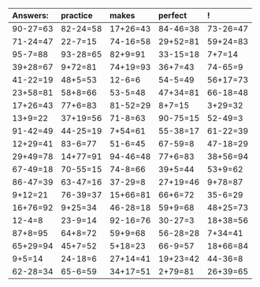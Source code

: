 | Answers: | practice | makes | perfect | ! |
| :--- | :--- | :--- | :--- | :--- |
| 90-27=63 | 82-24=58 | 17+26=43 | 84-46=38 | 73-26=47 | 
| 71-24=47 | 22-7=15 | 74-16=58 | 29+52=81 | 59+24=83 | 
| 95-7=88 | 93-28=65 | 82+9=91 | 33-15=18 | 7+7=14 | 
| 39+28=67 | 9+72=81 | 74+19=93 | 36+7=43 | 74-65=9 | 
| 41-22=19 | 48+5=53 | 12-6=6 | 54-5=49 | 56+17=73 | 
| 23+58=81 | 58+8=66 | 53-5=48 | 47+34=81 | 66-18=48 | 
| 17+26=43 | 77+6=83 | 81-52=29 | 8+7=15 | 3+29=32 | 
| 13+9=22 | 37+19=56 | 71-8=63 | 90-75=15 | 52-49=3 | 
| 91-42=49 | 44-25=19 | 7+54=61 | 55-38=17 | 61-22=39 | 
| 12+29=41 | 83-6=77 | 51-6=45 | 67-59=8 | 47-18=29 | 
| 29+49=78 | 14+77=91 | 94-46=48 | 77+6=83 | 38+56=94 | 
| 67-49=18 | 70-55=15 | 74-8=66 | 39+5=44 | 53+9=62 | 
| 86-47=39 | 63-47=16 | 37-29=8 | 27+19=46 | 9+78=87 | 
| 9+12=21 | 76-39=37 | 15+66=81 | 66+6=72 | 35-6=29 | 
| 16+76=92 | 9+25=34 | 46-28=18 | 59+9=68 | 48+25=73 | 
| 12-4=8 | 23-9=14 | 92-16=76 | 30-27=3 | 18+38=56 | 
| 87+8=95 | 64+8=72 | 59+9=68 | 56-28=28 | 7+34=41 | 
| 65+29=94 | 45+7=52 | 5+18=23 | 66-9=57 | 18+66=84 | 
| 9+5=14 | 24-18=6 | 27+14=41 | 19+23=42 | 44-36=8 | 
| 62-28=34 | 65-6=59 | 34+17=51 | 2+79=81 | 26+39=65 | 

